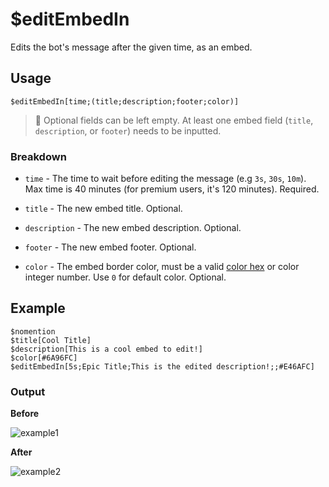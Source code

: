# $editEmbedIn
Edits the bot's message after the given time, as an embed.

## Usage
```
$editEmbedIn[time;(title;description;footer;color)]
```
> 📝 Optional fields can be left empty. At least one embed field (`title`, `description`, or `footer`) needs to be inputted.

### Breakdown
- `time` - The time to wait before editing the message (e.g `3s`, `30s`, `10m`). Max time is 40 minutes (for premium users, it's 120 minutes). Required.

- `title` - The new embed title. Optional.
- `description` - The new embed description. Optional.
- `footer` - The new embed footer. Optional.
- `color` - The embed border color, must be a valid [color hex](https://htmlcolorcodes.com/color-picker) or color integer number. Use `0` for default color. Optional.

## Example
```
$nomention
$title[Cool Title]
$description[This is a cool embed to edit!]
$color[#6A96FC]
$editEmbedIn[5s;Epic Title;This is the edited description!;;#E46AFC]
```

### Output
**Before**

![example1](https://user-images.githubusercontent.com/69215413/123012695-bdeb5500-d390-11eb-82a0-5e4fdb4b337e.png)

**After**

![example2](https://user-images.githubusercontent.com/69215413/123012680-b7f57400-d390-11eb-866c-6f0aa0fdf9f7.png)
